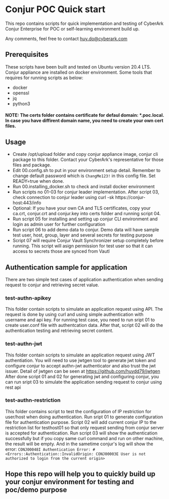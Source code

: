 # Conjur POC Quick start
This repo contains scripts for quick implementation and testing of CyberArk Conjur Enterprise for POC or self-learning environment build up.

Any comments, feel free to contact huy.do@cyberark.com

## Prerequisites
These scripts have been built and tested on Ubuntu version 20.4 LTS. Conjur appliance are installed on docker environment. Some tools that requires for running scripts as below:
- docker
- openssl
- jq
- python3

#### NOTE: The certs folder contains certificate for defaul domain: *.poc.local. In case you have diffirent domain name, you need to create your own cert files.
  
## Usage 
- Create /opt/upload folder and copy conjur appliance image, conjur cli package to this folder. Contact your CyberArk's representative for those files and package.
- Edit 00.config.sh to put in your environment setup detail. Remember to change default password which is ``ChangMe123!`` in this config file. Set READY=true when done.
- Run 00.installing_docker.sh to check and install docker environment
- Run scripts no 01-03 for conjur leader implementation. After script 03, check connection to conjur leader using curl -sk https://conjur-host:443/info
- Optional: If you have your own CA and TLS certificates, copy your ca.crt, conjur.crt and conjur.key into certs folder and running script 04.
- Run script 05 for installing and setting up conjur CLI environment and login as admin user for further configuration
- Run script 06 to add demo data to conjur. Demo data will have sample test user, host, group, layer and several secrets for testing purpose
- Script 07 will require Conjur Vault Synchronizer setup completely before running. This script will asign permission for test user so that it can access to secrets those are synced from Vautl

## Authentication sample for application
There are two simple test cases of application authentication when sending request to conjur and retrieving secret value. 

### test-authn-apikey
This folder contain scripts to simulate an application request using API. The request is done by using curl and using simple authentication with username and api key. For running test case, you need to run sript 01 to create user.conf file with authentcation data. 
After that, script 02 will do the authentication testing and retrieving secret content.

### test-authn-jwt
This folder contain scripts to simulate an application request using JWT authentiation. You will need to use jwtgen tool to generate jwt token and configure conjur to accept authn-jwt authenticator and also trust the jwt issuer. Detail of jwtgen can be seen at https://github.com/huydd79/jwtgen
After done script 01 and 02 for generating jwt and configuring conjur, you can run sript 03 to simulate the application sending request to conjur using rest api

### test-authn-restriction
This folder contains script to test the configuration of IP restriction for user/host when doing authentication. Run sript 01 to generate configuration file for authentication purpose. Script 02 will add current conjur IP to the restriction list for testhost01 so that only request sending from conjur server is accepted for authentication. Run script 03 will show the authentication successfully but if you copy same curl command and run on other machine, the result will be empty. And in the sametime conjur's log will show the error: ```CONJ00048I Authentication Error: #<Errors::Authentication::InvalidOrigin: CONJ00003E User is not authorized to login from the current origin>```

## Hope this repo will help you to quickly build up your conjur environment for testing and poc/demo purpose
